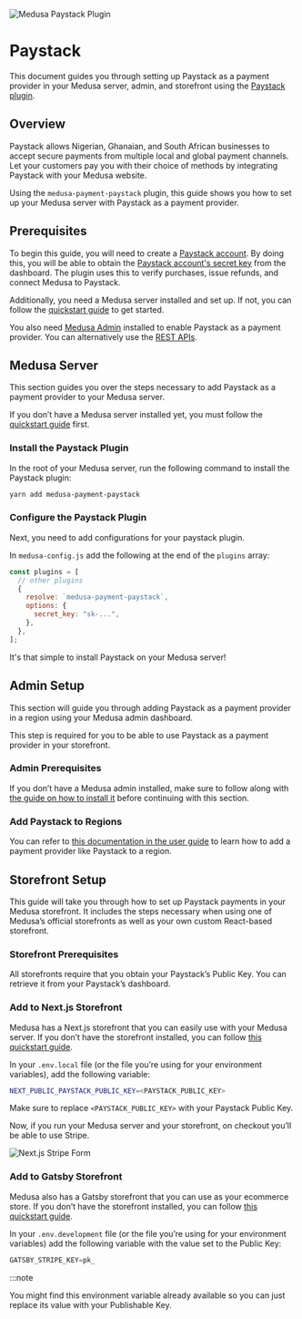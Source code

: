 ![Medusa Paystack Plugin](https://res.cloudinary.com/femakin/image/upload/v1666371662/Frame_59841_cuqbl1.png)

# Paystack

This document guides you through setting up Paystack as a payment provider in your Medusa server, admin, and storefront using the [Paystack plugin](https://github.com/femakin/medusa-payment-paystack/tree/master).

## Overview

Paystack allows Nigerian, Ghanaian, and South African businesses to accept secure payments from multiple local and global payment channels. Let your customers pay you with their choice of methods by integrating Paystack with your Medusa website.

Using the `medusa-payment-paystack` plugin, this guide shows you how to set up your Medusa server with Paystack as a payment provider.


## Prerequisites

To begin this guide, you will need to create a [Paystack account](https://dashboard.paystack.com/#/signup?_id=01137601-d686-45ac-a3f5-dca9afce19c6R). By doing this, you will be able to obtain the [Paystack account's secret key](https://support.paystack.com/hc/en-us/articles/360009881600-Paystack-Test-Keys-Live-Keys-and-Webhooks) from the dashboard. The plugin uses this to verify purchases, issue refunds, and connect Medusa to Paystack.

Additionally, you need a Medusa server installed and set up. If not, you can follow the [quickstart guide](https://docs.medusajs.com/quickstart/quick-start) to get started.

You also need [Medusa Admin](https://docs.medusajs.com/admin/quickstart/) installed to enable Paystack as a payment provider. You can alternatively use the [REST APIs](https://docs.medusajs.com/api/admin).

## Medusa Server

This section guides you over the steps necessary to add Paystack as a payment provider to your Medusa server.

If you don’t have a Medusa server installed yet, you must follow the [quickstart guide](../quickstart/quick-start) first.

### Install the Paystack Plugin

In the root of your Medusa server, run the following command to install the Paystack plugin:

```bash 
yarn add medusa-payment-paystack
```

### Configure the Paystack Plugin

Next, you need to add configurations for your paystack plugin.

In `medusa-config.js` add the following at the end of the `plugins` array:

```js
const plugins = [
  // other plugins
  {
    resolve: `medusa-payment-paystack`,
    options: {
      secret_key: "sk-...",
    },
  },
];
```

It's that simple to install Paystack on your Medusa server!


## Admin Setup

This section will guide you through adding Paystack as a payment provider in a region using your Medusa admin dashboard.

This step is required for you to be able to use Paystack as a payment provider in your storefront.

### Admin Prerequisites

If you don’t have a Medusa admin installed, make sure to follow along with [the guide on how to install it](https://github.com/medusajs/admin#-quickstart) before continuing with this section.

### Add Paystack to Regions

You can refer to [this documentation in the user guide](../user-guide/regions/providers.mdx#manage-payment-providers) to learn how to add a payment provider like Paystack to a region.



## Storefront Setup

This guide will take you through how to set up Paystack payments in your Medusa storefront. It includes the steps necessary when using one of Medusa’s official storefronts as well as your own custom React-based storefront.

### Storefront Prerequisites

All storefronts require that you obtain your Paystack’s Public Key. You can retrieve it from your Paystack’s dashboard.

### Add to Next.js Storefront

Medusa has a Next.js storefront that you can easily use with your Medusa server. If you don’t have the storefront installed, you can follow [this quickstart guide](../starters/nextjs-medusa-starter).

In your `.env.local` file (or the file you’re using for your environment variables), add the following variable:

```bash
NEXT_PUBLIC_PAYSTACK_PUBLIC_KEY=<PAYSTACK_PUBLIC_KEY>
```

Make sure to replace `<PAYSTACK_PUBLIC_KEY>` with your Paystack Public Key.

Now, if you run your Medusa server and your storefront, on checkout you’ll be able to use Stripe.

![Next.js Stripe Form](https://res.cloudinary.com/femakin/image/upload/v1666371607/Screenshot_2022-10-21_at_17.57.32_fx2nnq.png)



### Add to Gatsby Storefront

Medusa also has a Gatsby storefront that you can use as your ecommerce store. If you don’t have the storefront installed, you can follow [this quickstart guide](../starters/gatsby-medusa-starter).

In your `.env.development` file (or the file you’re using for your environment variables) add the following variable with the value set to the Public Key:

```jsx
GATSBY_STRIPE_KEY=pk_
```

:::note

You might find this environment variable already available so you can just replace its value with your Publishable Key.



